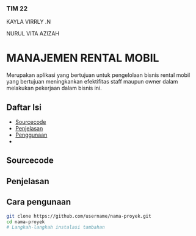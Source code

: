 ### TIM 22
KAYLA VIRRLY .N

NURUL VITA AZIZAH

# MANAJEMEN RENTAL MOBIL
Merupakan aplikasi yang bertujuan untuk pengelolaan bisnis rental mobil yang bertujuan meningkankan efektifitas staff maupun owner dalam melakukan pekerjaan dalam bisnis ini.

## Daftar Isi
- [Sourcecode](#sourcecode)
- [Penjelasan](#penjelasan)
- [Penggunaan](#penggunaan)
- 

## Sourcecode
## Penjelasan
## Cara pengunaan


```bash
git clone https://github.com/username/nama-proyek.git
cd nama-proyek
# Langkah-langkah instalasi tambahan
